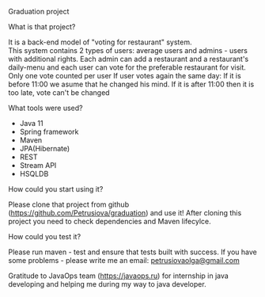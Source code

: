 Graduation project

What is that project?

It is a back-end model of "voting for restaurant" system.  
This system contains 2 types of users: average users and admins - users with additional rights.
Each admin can add a restaurant and a restaurant's daily-menu and each user can vote for the preferable restaurant for visit.
Only one vote counted per user
If user votes again the same day:
If it is before 11:00 we asume that he changed his mind.
If it is after 11:00 then it is too late, vote can't be changed

What tools were used?

- Java 11
- Spring framework
- Maven
- JPA(Hibernate)
- REST
- Stream API
- HSQLDB

How could you start using it?

Please clone that project from github (https://github.com/Petrusiova/graduation) and use it!
After cloning this project you need to check dependencies and Maven lifecylce.

How could you test it?

Please run maven - test and ensure that tests built with success.
If you have some problems - please write me an email: petrusiovaolga@gmail.com

Gratitude to JavaOps team (https://javaops.ru) for internship in java developing and helping me during my way to java developer.

